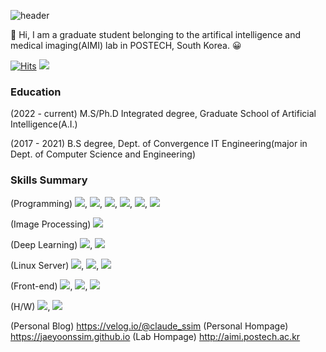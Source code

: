![header](https://capsule-render.vercel.app/api?type=waving&color=timeGradient&height=100&section=header&text=Claude%20SSim&fontSize=50)

&#128640;
Hi, I am a graduate student belonging to the artifical intelligence and medical imaging(AIMI) lab in POSTECH, South Korea. 
&#128512;

[![Hits](https://hits.seeyoufarm.com/api/count/incr/badge.svg?url=https%3A%2F%2Fgithub.com%2FJaeyoonSSim&count_bg=%2379C83D&title_bg=%23555555&icon=counter-strike.svg&icon_color=%23FFFFFF&title=hits&edge_flat=false)](https://hits.seeyoufarm.com)
![](https://img.shields.io/github/followers/JaeyoonSSim?style=social)

### Education 
(2022 - current) M.S/Ph.D Integrated degree, Graduate School of Artificial Intelligence(A.I.)

(2017 - 2021) B.S degree, Dept. of Convergence IT Engineering(major in Dept. of Computer Science and Engineering)

### Skills Summary
(Programming) <img src="https://img.shields.io/badge/C-A8B9CC?style=flat-square&logo=C&logoColor=white"/>, <img src="https://img.shields.io/badge/C++-00599C?style=flat-square&logo=C%2B%2B&logoColor=white"/>, <img src="https://img.shields.io/badge/Python-3766AB?style=flat-square&logo=Python&logoColor=white"/>, <img src="https://img.shields.io/badge/Java-007396?style=flat-square&logo=Java&logoColor=white"/>, <img src="https://img.shields.io/badge/MATLAB-000000?style=flat-square&logo=MATLAB&logoColor=white"/>, <img src="https://img.shields.io/badge/OCaml-EC6813?style=flat-square&logo=Ocaml&logoColor=white"/>

(Image Processing) <img src="https://img.shields.io/badge/OpenCV-5C3EE8?style=flat-square&logo=OpenCV&logoColor=white"/>

(Deep Learning) <img src="https://img.shields.io/badge/TensorFlow-FF6F00?style=flat-square&logo=TensorFlow&logoColor=white"/>, <img src="https://img.shields.io/badge/PyTorch-EE4C2C?style=flat-square&logo=PyTorch&logoColor=white"/>

(Linux Server) <img src="https://img.shields.io/badge/Unix-000000?style=flat-square&logo=Unix&logoColor=white"/>, <img src="https://img.shields.io/badge/Linux-003366?style=flat-square&logo=Linux&logoColor=white"/>, <img src="https://img.shields.io/badge/Docker-2496ED?style=flat-square&logo=Docker&logoColor=white"/>

(Front-end) <img src="https://img.shields.io/badge/HTML-E34F26?style=flat-square&logo=HTML5&logoColor=white"/>, <img src="https://img.shields.io/badge/CSS-1572B6?style=flat-square&logo=CSS3&logoColor=white"/>, <img src="https://img.shields.io/badge/Django-092E20?style=flat-square&logo=Django&logoColor=white"/>

(H/W) <img src="https://img.shields.io/badge/Arduino-00979D?style=flat-square&logo=Arduino&logoColor=white"/>, <img src="https://img.shields.io/badge/OrCAD-000000?style=flat-square&logo=OrCAD&logoColor=white"/>

(Personal Blog) https://velog.io/@claude_ssim
(Personal Hompage) https://jaeyoonssim.github.io
(Lab Hompage) http://aimi.postech.ac.kr
